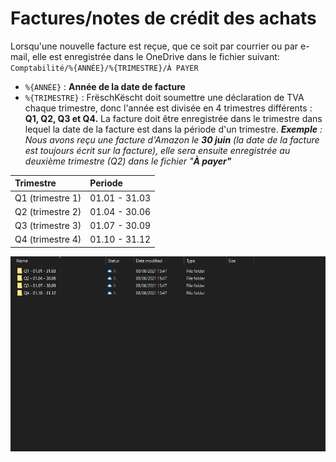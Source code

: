 # Factures/notes de crédit des achats

Lorsqu'une nouvelle facture est reçue, que ce soit par courrier ou par e-mail, elle est enregistrée dans le OneDrive dans le fichier suivant: `Comptabilité/%{ANNÉE}/%{TRIMESTRE}/À PAYER`

* `%{ANNÉE}` : **Année de la date de facture**
* `%{TRIMESTRE}` : FrëschKëscht doit soumettre une déclaration de TVA chaque trimestre, donc l'année est divisée en 4 trimestres différents : **Q1, Q2, Q3 et Q4.** La facture doit être enregistrée dans le trimestre dans lequel la date de la facture est dans la période d'un trimestre.  _**Exemple** : Nous avons reçu une facture d'Amazon le **30 juin** \(la date de la facture est toujours écrit sur la facture\), elle sera ensuite enregistrée au deuxième trimestre \(Q2\) dans le fichier "**À payer"**_

| Trimestre | Periode |
| :--- | :--- |
| Q1 \(trimestre 1\) | 01.01 - 31.03 |
| Q2 \(trimestre 2\) | 01.04 - 30.06 |
| Q3 \(trimestre 3\) | 01.07 - 30.09 |
| Q4 \(trimestre 4\) | 01.10 - 31.12 |

![Les fichiers des diff&#xE9;rents trimestres](../.gitbook/assets/grafik.png)

## 

